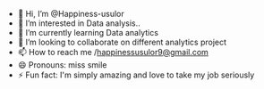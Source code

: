- 👋 Hi, I’m @Happiness-usulor
- 👀 I’m interested in Data analysis..
- 🌱 I’m currently learning Data analytics
- 💞️ I’m looking to collaborate on different analytics project
- 📫 How to reach me /happinessusulor9@gmail.com
- 😄 Pronouns: miss smile
- ⚡ Fun fact: I'm simply amazing and love to take my job seriously

<!---
Happiness-usulor/Happiness-usulor is a ✨ special ✨ repository because its `README.md` (this file) appears on your GitHub profile.
You can click the Preview link to take a look at your changes.
--->
